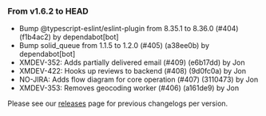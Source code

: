 ### From v1.6.2 to HEAD

- Bump @typescript-eslint/eslint-plugin from 8.35.1 to 8.36.0 (#404) (f1b4ac2) by dependabot[bot]
- Bump solid_queue from 1.1.5 to 1.2.0 (#405) (a38ee0b) by dependabot[bot]
- XMDEV-352: Adds partially delivered email (#409) (e6b17dd) by Jon
- XMDEV-422: Hooks up reviews to backend (#408) (9d0fc0a) by Jon
- NO-JIRA: Adds flow diagram for core operation (#407) (3110473) by Jon
- XMDEV-353: Removes geocoding worker (#406) (a161de9) by Jon

Please see our [releases](https://github.com/devxiongmao/truckin-along/releases/) page for previous changelogs per version.

